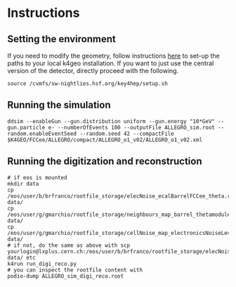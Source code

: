 # Instructions

## Setting the environment
If you need to modify the geometry, follow instructions [here](https://fcc-ee-detector-full-sim.docs.cern.ch/Key4hep/) to set-up the paths to your local k4geo installation. If you want to just use the central version of the detector, directly proceed with the following.

```
source /cvmfs/sw-nightlies.hsf.org/key4hep/setup.sh
```

## Running the simulation
```
ddsim --enableGun --gun.distribution uniform --gun.energy "10*GeV" --gun.particle e- --numberOfEvents 100 --outputFile ALLEGRO_sim.root --random.enableEventSeed --random.seed 42 --compactFile $K4GEO/FCCee/ALLEGRO/compact/ALLEGRO_o1_v02/ALLEGRO_o1_v02.xml 
```

## Running the digitization and reconstruction
```
# if eos is mounted
mkdir data
cp /eos/user/b/brfranco/rootfile_storage/elecNoise_ecalBarrelFCCee_theta.root data/
cp /eos/user/g/gmarchio/rootfile_storage/neighbours_map_barrel_thetamodulemerged.root data/
cp /eos/user/g/gmarchio/rootfile_storage/cellNoise_map_electronicsNoiseLevel_thetamodulemerged.root data/
# if not, do the same as above with scp yourlogin@lxplus.cern.ch:/eos/user/b/brfranco/rootfile_storage/elecNoise_ecalBarrelFCCee_theta.root data/ etc
k4run run_digi_reco.py 
# you can inspect the rootfile content with 
podio-dump ALLEGRO_sim_digi_reco.root  
```
